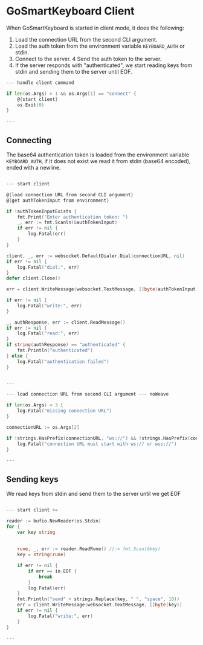 # GoSmartKeyboard Client

When GoSmartKeyboard is started in client mode, it does the following:

1. Load the connection URL from the second CLI argument.
2. Load the auth token from the environment variable `KEYBOARD_AUTH` or stdin.
3. Connect to the server.
4 Send the auth token to the server.
5. If the server responds with "authenticated", we start reading keys from stdin and sending them to the server until EOF.

``` go
--- handle client command

if len(os.Args) > 1 && os.Args[1] == "connect" {
    @{start client}
    os.Exit(0)
}

---
```


## Connecting

The base64 authentication token is loaded from the environment variable `KEYBOARD_AUTH`, if it does not exist we read it from stdin (base64 encoded), ended with a newline.

``` go

--- start client

@{load connection URL from second CLI argument}
@{get authTokenInput from environment}

if !authTokenInputExists {
    fmt.Print("Enter authentication token: ")
    _, err := fmt.Scanln(&authTokenInput)
    if err != nil {
        log.Fatal(err)
    }
}

client, _, err := websocket.DefaultDialer.Dial(connectionURL, nil)
if err != nil {
    log.Fatal("dial:", err)
}
defer client.Close()

err = client.WriteMessage(websocket.TextMessage, []byte(authTokenInput))

if err != nil {
    log.Fatal("write:", err)
}

_, authResponse, err := client.ReadMessage()
if err != nil {
    log.Fatal("read:", err)
}
if string(authResponse) == "authenticated" {
    fmt.Println("authenticated")
} else {
    log.Fatal("authentication failed")
}


---

--- load connection URL from second CLI argument --- noWeave

if len(os.Args) < 3 {
    log.Fatal("missing connection URL")
}

connectionURL := os.Args[2]

if !strings.HasPrefix(connectionURL, "ws://") && !strings.HasPrefix(connectionURL, "wss://") {
    log.Fatal("connection URL must start with ws:// or wss://")
}

---

```

## Sending keys


We read keys from stdin and send them to the server until we get EOF

``` go

--- start client +=

reader := bufio.NewReader(os.Stdin)
for {
    var key string
    
    
    rune, _, err := reader.ReadRune() //:= fmt.Scan(&key)
    key = string(rune)

    if err != nil {
        if err == io.EOF {
            break
        }
        log.Fatal(err)
    }
    fmt.Println("send" + strings.Replace(key, " ", "space", 10))
    err = client.WriteMessage(websocket.TextMessage, []byte(key))
    if err != nil {
        log.Fatal("write:", err)
    }
}

---

```